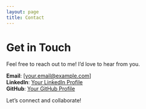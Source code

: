 ```yaml
---
layout: page
title: Contact
---
```


# Get in Touch

Feel free to reach out to me! I’d love to hear from you.

**Email**: [your.email@example.com]  
**LinkedIn**: [Your LinkedIn Profile](https://linkedin.com/in/yourprofile)  
**GitHub**: [Your GitHub Profile](https://github.com/yourgithubusername)

Let’s connect and collaborate!
